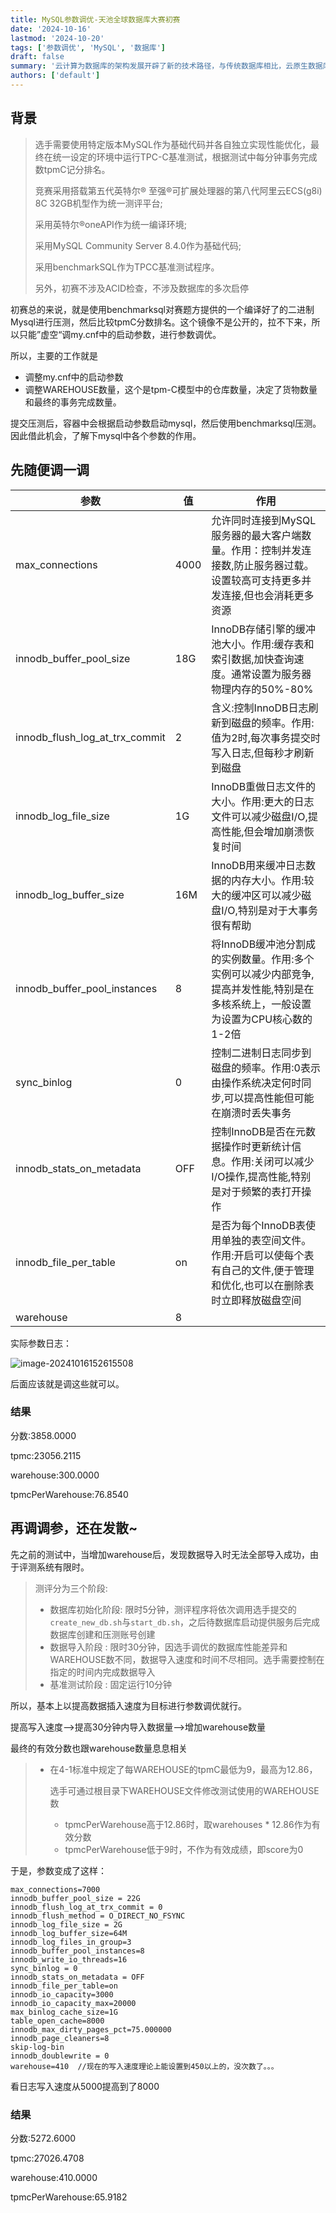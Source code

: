 ```yaml
---
title: MySQL参数调优-天池全球数据库大赛初赛
date: '2024-10-16'
lastmod: '2024-10-20'
tags: ['参数调优', 'MySQL', '数据库']
draft: false
summary: '云计算为数据库的架构发展开辟了新的技术路径，与传统数据库相比，云原生数据库能够充分利用云计算潜力，最大的技术变革是资源池化与资源解耦，以及由此而来的弹性、高可用、智能化运维等核心能力。本届大赛聚焦TPC-C Benchmark基准测试及相关业务场景，旨在鼓励参赛者通过创新的优化方法，充分挖掘数据库系统软硬件潜力，提升TPC-C基准测试场景下的性能表现。'
authors: ['default']
---
```


## 背景

> 选手需要使用特定版本MySQL作为基础代码并各自独立实现性能优化，最终在统一设定的环境中运行TPC-C基准测试，根据测试中每分钟事务完成数tpmC记分排名。
>
> 竞赛采用搭载第五代英特尔® 至强®可扩展处理器的第八代阿里云ECS(g8i) 8C 32GB机型作为统一测评平台;
>
> 采用英特尔®oneAPI作为统一编译环境;
>
> 采用MySQL Community Server 8.4.0作为基础代码;
>
> 采用benchmarkSQL作为TPCC基准测试程序。
>
> 另外，初赛不涉及ACID检查，不涉及数据库的多次启停

初赛总的来说，就是使用benchmarksql对赛题方提供的一个编译好了的二进制Mysql进行压测，然后比较tpmC分数排名。这个镜像不是公开的，拉不下来，所以只能”虚空“调my.cnf中的启动参数，进行参数调优。

所以，主要的工作就是

- 调整my.cnf中的启动参数
- 调整WAREHOUSE数量，这个是tpm-C模型中的仓库数量，决定了货物数量和最终的事务完成数量。

提交压测后，容器中会根据启动参数启动mysql，然后使用benchmarksql压测。因此借此机会，了解下mysql中各个参数的作用。

## 先随便调一调

| 参数                           | 值   | 作用                                                         |
| ------------------------------ | ---- | ------------------------------------------------------------ |
| max_connections                | 4000 | 允许同时连接到MySQL服务器的最大客户端数量。作用：控制并发连接数,防止服务器过载。设置较高可支持更多并发连接,但也会消耗更多资源 |
| innodb_buffer_pool_size        | 18G  | InnoDB存储引擎的缓冲池大小。作用:缓存表和索引数据,加快查询速度。通常设置为服务器物理内存的50%-80% |
| innodb_flush_log_at_trx_commit | 2    | 含义:控制InnoDB日志刷新到磁盘的频率。作用:值为2时,每次事务提交时写入日志,但每秒才刷新到磁盘 |
| innodb_log_file_size           | 1G   | InnoDB重做日志文件的大小。作用:更大的日志文件可以减少磁盘I/O,提高性能,但会增加崩溃恢复时间 |
| innodb_log_buffer_size         | 16M  | InnoDB用来缓冲日志数据的内存大小。作用:较大的缓冲区可以减少磁盘I/O,特别是对于大事务很有帮助 |
| innodb_buffer_pool_instances   | 8    | 将InnoDB缓冲池分割成的实例数量。作用:多个实例可以减少内部竞争,提高并发性能,特别是在多核系统上，一般设置为设置为CPU核心数的1-2倍 |
| sync_binlog                    | 0    | 控制二进制日志同步到磁盘的频率。作用:0表示由操作系统决定何时同步,可以提高性能但可能在崩溃时丢失事务 |
| innodb_stats_on_metadata       | OFF  | 控制InnoDB是否在元数据操作时更新统计信息。作用:关闭可以减少I/O操作,提高性能,特别是对于频繁的表打开操作 |
| innodb_file_per_table          | on   | 是否为每个InnoDB表使用单独的表空间文件。作用:开启可以使每个表有自己的文件,便于管理和优化,也可以在删除表时立即释放磁盘空间 |
| warehouse                      | 8    |                                                              |

实际参数日志：

![image-20241016152615508](https://images.txserve.top/202410/images/image-20241016152615508.png)

后面应该就是调这些就可以。

### 结果

分数:3858.0000

tpmc:23056.2115

warehouse:300.0000

tpmcPerWarehouse:76.8540

## 再调调参，还在发散~

先之前的测试中，当增加warehouse后，发现数据导入时无法全部导入成功，由于评测系统有限时。

> 测评分为三个阶段:
>
> - 数据库初始化阶段: 限时5分钟，测评程序将依次调用选手提交的`create_new_db.sh`与`start_db.sh`，之后待数据库启动提供服务后完成数据库创建和压测账号创建
> - 数据导入阶段 : 限时30分钟，因选手调优的数据库性能差异和WAREHOUSE数不同，数据导入速度和时间不尽相同。选手需要控制在指定的时间内完成数据导入
> - 基准测试阶段 : 固定运行10分钟

所以，基本上以提高数据插入速度为目标进行参数调优就行。

提高写入速度-->提高30分钟内导入数据量-->增加warehouse数量

最终的有效分数也跟warehouse数量息息相关

> - 在4-1标准中规定了每WAREHOUSE的tpmC最低为9，最高为12.86，
>
>   选手可通过根目录下WAREHOUSE文件修改测试使用的WAREHOUSE数
>
>   - tpmcPerWarehouse高于12.86时，取warehouses * 12.86作为有效分数
>   - tpmcPerWarehouse低于9时，不作为有效成绩，即score为0

于是，参数变成了这样：

```
max_connections=7000
innodb_buffer_pool_size = 22G
innodb_flush_log_at_trx_commit = 0
innodb_flush_method = O_DIRECT_NO_FSYNC
innodb_log_file_size = 2G
innodb_log_buffer_size=64M
innodb_log_files_in_group=3
innodb_buffer_pool_instances=8
innodb_write_io_threads=16
sync_binlog = 0
innodb_stats_on_metadata = OFF
innodb_file_per_table=on
innodb_io_capacity=3000
innodb_io_capacity_max=20000
max_binlog_cache_size=1G
table_open_cache=8000
innodb_max_dirty_pages_pct=75.000000
innodb_page_cleaners=8
skip-log-bin
innodb_doublewrite = 0
warehouse=410  //现在的写入速度理论上能设置到450以上的，没次数了。。。
```

看日志写入速度从5000提高到了8000

### 结果

分数:5272.6000

tpmc:27026.4708

warehouse:410.0000

tpmcPerWarehouse:65.9182
